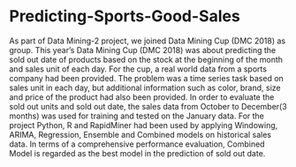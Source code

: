 # Predicting-Sports-Good-Sales

As part of Data Mining-2 project, we joined Data Mining Cup (DMC 2018) as group. This year’s Data Mining Cup (DMC 2018) was about predicting the sold out date of products based on the stock at the beginning of the month and sales unit of each day. For the cup, a real world data from a sports company had been provided. The problem was a time series task based on sales unit in each day, but additional information such as color, brand, size and price of the product had also been provided. In order to evaluate the sold out units and sold out date, the sales data from October to December(3 months) was used for training and tested on the January data. For the project Python, R and RapidMiner had been used by applying Windowing, ARIMA, Regression, Ensemble and Combined models on historical sales data. In terms of a comprehensive performance evaluation, Combined Model is regarded as the best model in the prediction of sold out date.
